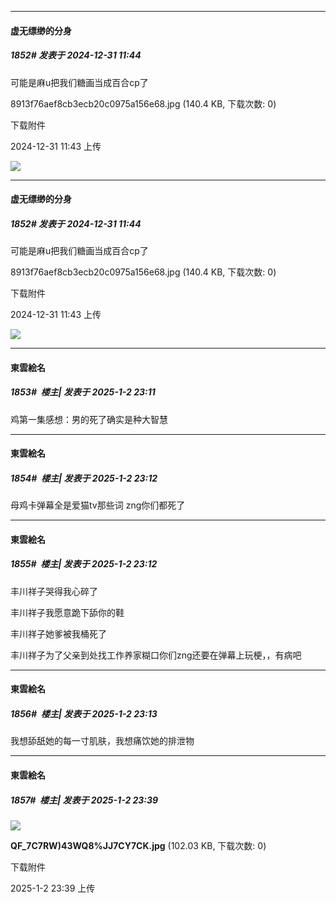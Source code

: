 ﻿
*****

####  虚无缥缈的分身  
##### 1852#       发表于 2024-12-31 11:44

可能是麻u把我们糖画当成百合cp了

8913f76aef8cb3ecb20c0975a156e68.jpg
(140.4 KB, 下载次数: 0)

下载附件

2024-12-31 11:43 上传

<img src="https://img.saraba1st.com/forum/202412/31/114328m1ccf1p1psypxqxf.jpg" referrerpolicy="no-referrer">


*****

####  虚无缥缈的分身  
##### 1852#       发表于 2024-12-31 11:44

可能是麻u把我们糖画当成百合cp了

8913f76aef8cb3ecb20c0975a156e68.jpg
(140.4 KB, 下载次数: 0)

下载附件

2024-12-31 11:43 上传

<img src="https://img.saraba1st.com/forum/202412/31/114328m1ccf1p1psypxqxf.jpg" referrerpolicy="no-referrer">


*****

####  東雲絵名  
##### 1853#         楼主| 发表于 2025-1-2 23:11

鸡第一集感想：男的死了确实是种大智慧

*****

####  東雲絵名  
##### 1854#         楼主| 发表于 2025-1-2 23:12

母鸡卡弹幕全是爱猫tv那些词 zng你们都死了

*****

####  東雲絵名  
##### 1855#         楼主| 发表于 2025-1-2 23:12

丰川祥子哭得我心碎了

丰川祥子我愿意跪下舔你的鞋

丰川祥子她爹被我桶死了

丰川祥子为了父亲到处找工作养家糊口你们zng还要在弹幕上玩梗，，有病吧

*****

####  東雲絵名  
##### 1856#         楼主| 发表于 2025-1-2 23:13

我想舔舐她的每一寸肌肤，我想痛饮她的排泄物


*****

####  東雲絵名  
##### 1857#         楼主| 发表于 2025-1-2 23:39

<img src="https://img.saraba1st.com/forum/202501/02/233937n2rlddcarq2kdbwl.jpg" referrerpolicy="no-referrer">

<strong>QF_7C7RW)43WQ8%JJ7CY7CK.jpg</strong> (102.03 KB, 下载次数: 0)

下载附件

2025-1-2 23:39 上传

